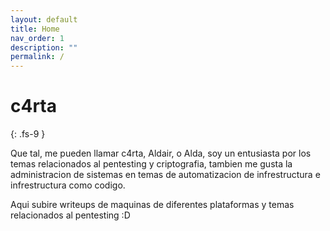 ```yaml
---
layout: default
title: Home
nav_order: 1
description: ""
permalink: /
---
```


# c4rta
{: .fs-9 }

Que tal, me pueden llamar c4rta, Aldair, o Alda, soy un entusiasta por los temas relacionados al pentesting y criptografia, tambien me gusta la administracion de sistemas en temas de automatizacion de infrestructura e infrestructura como codigo.

Aqui subire writeups de maquinas de diferentes plataformas y temas relacionados al pentesting :D